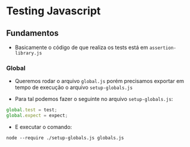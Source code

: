 # Testing Javascript

## Fundamentos

- Basicamente o código de que realiza os tests está em `assertion-library.js`

### Global

- Queremos rodar o arquivo `global.js` porém precisamos exportar em tempo de execução o arquivo `setup-globals.js`

- Para tal podemos fazer o seguinte no arquivo `setup-globals.js`:

```js
global.test = test;
global.expect = expect;
```

- E executar o comando:

```shell
node --require ./setup-globals.js globals.js 
```